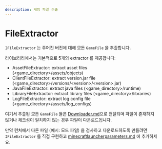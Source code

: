 ```yaml
---
description: 게임 파일 추출
---
```


# FileExtractor

`IFileExtractor` 는 주어진 버전에 대해 모든 `GameFile` 을 추출합니다.

라이브러리에서는 기본적으로 5개의 extractor 를 제공합니다:

* AssetFileExtractor: extract asset files (\<game\_directory>/assets/objects)
* ClientFileExtractor: extract version.jar file (\<game\_directory>/versions/\<version>/\<version>.jar)
* JavaFileExtractor: extract java files (\<game\_directory>/runtime)
* LibraryFileExtractor: extract library files (\<game\_directory>/libraries)
* LogFileExtractor: extract log config file (\<game\_directory>/assets/log\_configs)

여기서 추출된 모든 `GameFile` 들은 [Downloader.md](Downloader.md "mention")으로 전달되며 파일이 존재하지 않거나 체크섬이 일치하지 않는 경우 파일이 다운로드됩니다.

만약 런처에서 다른 파일 (예시: 모드 파일) 을 검사하고 다운로드하도록 만들려면 `IFileExtractor` 를 직접 구현하고 [minecraftlauncherparameters.md](minecraftlauncherparameters.md "mention") 에 추가하세요.
